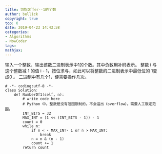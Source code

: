 ```yaml
---
title: 剑指Offer--1的个数
author: bellick
copyright: true
top: 0
date: 2019-04-23 14:43:58
categories:
- Algorithms
- NowCoder
tags:
mathjax:
---
```

输入一个整数，输出该数二进制表示中1的个数。其中负数用补码表示。
整数 i 与这个整数减 1 的值 i - 1，按位求与，如此可以将整数的二进制表示中最低位的 1变成0 。
二进制中有几个1，便需要操作几次。
```
# -*- coding:utf-8 -*-
class Solution:
    def NumberOf1(self, n):
        # write code here
        # Python 中，整数是没有范围限制的，不会溢出（overflow），需要人工限定范围。
        INT_BITS = 32
        MAX_INT = (1 << (INT_BITS - 1)) - 1
        count = 0
        while n:
            if n < - MAX_INT- 1 or n > MAX_INT:
                break
            n = n & (n - 1)
            count += 1
        return count
```